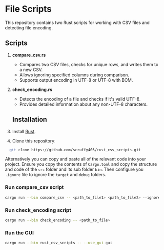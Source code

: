 
# File Scripts

This repository contains two Rust scripts for working with CSV files and detecting file encoding.

## Scripts

1. **compare_csv.rs**
   - Compares two CSV files, checks for unique rows, and writes them to a new CSV.
   - Allows ignoring specified columns during comparison.
   - Supports output encoding in UTF-8 or UTF-8 with BOM.

2. **check_encoding.rs**
   - Detects the encoding of a file and checks if it's valid UTF-8.
   - Provides detailed information about any non-UTF-8 characters.

    ## Installation

1. Install [Rust](https://www.rust-lang.org/).
2. Clone this repository:

```bash
  git clone https://github.com/scruffy403/rust_csv_scripts.git
```
Alternatively you can copy and paste all of the relevant code into your project. Ensure you copy the contents of `Cargo.toml` and copy the structure and code of the `src` folder and its sub folder `bin`. Then configure you `.ignore` file to ignore the `target`  and `debug` folders.

### Run compare_csv script

```bash
cargo run --bin compare_csv -- <path_to_file1> <path_to_file2> --ignore <ignored_column_names> --encoding <encoding_type>
```

### Run check_encoding script

```bash
cargo run --bin check_encoding -- <path_to_file>
```

### Run the GUI

```bash
cargo run --bin rust_csv_scripts -- --use_gui gui
```